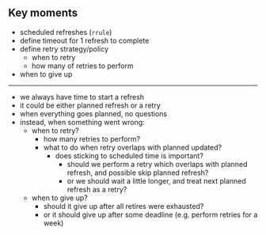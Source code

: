 ## Key moments

- scheduled refreshes (`rrule`)
- define timeout for 1 refresh to complete
- define retry strategy/policy
    - when to retry
    - how many of retries to perform
- when to give up

---

- we always have time to start a refresh
- it could be either planned refresh or a retry
- when everything goes planned, no questions
- instead, when something went wrong:
  - when to retry?
    - how many retries to perform?
    - what to do when retry overlaps with planned updated?
      - does sticking to scheduled time is important?
        - should we perform a retry which overlaps with planned refresh, and possible skip planned refresh?
        - or we should wait a little longer, and treat next planned refresh as a retry?
  - when to give up?
    - should it give up after all retires were exhausted?
    - or it should give up after some deadline (e.g. perform retries for a week)

